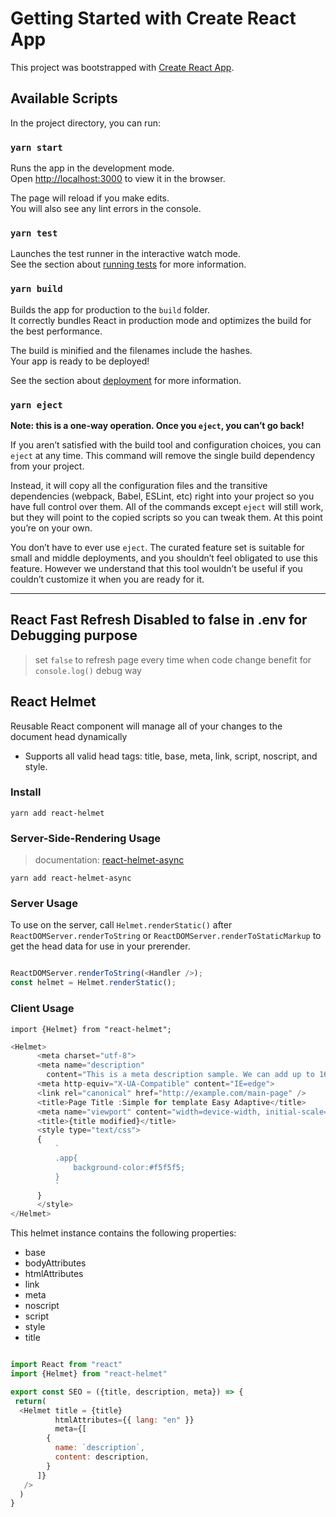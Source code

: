 # Getting Started with Create React App

This project was bootstrapped with [Create React App](https://github.com/facebook/create-react-app).

## Available Scripts

In the project directory, you can run:

### `yarn start`

Runs the app in the development mode.\
Open [http://localhost:3000](http://localhost:3000) to view it in the browser.

The page will reload if you make edits.\
You will also see any lint errors in the console.

### `yarn test`

Launches the test runner in the interactive watch mode.\
See the section about [running tests](https://facebook.github.io/create-react-app/docs/running-tests) for more information.

### `yarn build`

Builds the app for production to the `build` folder.\
It correctly bundles React in production mode and optimizes the build for the best performance.

The build is minified and the filenames include the hashes.\
Your app is ready to be deployed!

See the section about [deployment](https://facebook.github.io/create-react-app/docs/deployment) for more information.

### `yarn eject`

**Note: this is a one-way operation. Once you `eject`, you can’t go back!**

If you aren’t satisfied with the build tool and configuration choices, you can `eject` at any time. This command will remove the single build dependency from your project.

Instead, it will copy all the configuration files and the transitive dependencies (webpack, Babel, ESLint, etc) right into your project so you have full control over them. All of the commands except `eject` will still work, but they will point to the copied scripts so you can tweak them. At this point you’re on your own.

You don’t have to ever use `eject`. The curated feature set is suitable for small and middle deployments, and you shouldn’t feel obligated to use this feature. However we understand that this tool wouldn’t be useful if you couldn’t customize it when you are ready for it.

---

## React Fast Refresh Disabled to false in .env for Debugging purpose

> set `false` to refresh page every time when code change benefit for `console.log()` debug way  

## React Helmet

Reusable React component will manage all of your changes to the document head dynamically

- Supports all valid head tags: title, base, meta, link, script, noscript, and style.

### Install

`yarn add react-helmet`

### Server-Side-Rendering Usage

> documentation: [react-helmet-async](https://classic.yarnpkg.com/en/package/react-helmet-async)

`yarn add react-helmet-async`

### Server Usage

To use on the server, call `Helmet.renderStatic()` after `ReactDOMServer.renderToString`
or `ReactDOMServer.renderToStaticMarkup` to get the head data for use in your prerender.

```js

ReactDOMServer.renderToString(<Handler />);
const helmet = Helmet.renderStatic();

```

### Client Usage

` import {Helmet} from "react-helmet"; `

```js
<Helmet>
      <meta charset="utf-8">
      <meta name="description"
        content="This is a meta description sample. We can add up to 160 characters.">
      <meta http-equiv="X-UA-Compatible" content="IE=edge">
      <link rel="canonical" href="http://example.com/main-page" />
      <title>Page Title :Simple for template Easy Adaptive</title>
      <meta name="viewport" content="width=device-width, initial-scale=1, shrink-to-fit=no">
      <title>{title modified}</title>
      <style type="text/css">
      {
          `
          .app{
              background-color:#f5f5f5;
          }
          `
      }
      </style>
</Helmet>

```

This helmet instance contains the following properties:

- base
- bodyAttributes
- htmlAttributes
- link
- meta
- noscript
- script
- style
- title

```js

import React from "react"
import {Helmet} from "react-helmet"

export const SEO = ({title, description, meta}) => {
 return(
  <Helmet title = {title}
          htmlAttributes={{ lang: "en" }}
          meta={[
        {
          name: `description`,
          content: description,
        } 
      ]}
   />
  )
}

```
